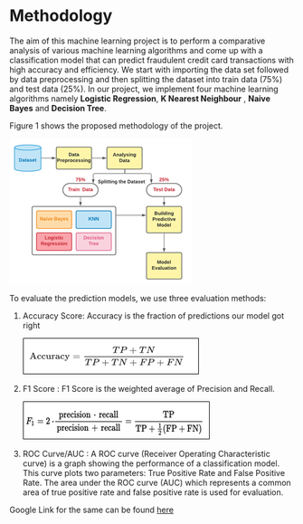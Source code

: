 # Methodology 

The aim of this machine learning project is to perform a comparative analysis of various machine learning algorithms and come up with a classification model that can predict fraudulent credit card transactions with high accuracy and efficiency. We start with importing the data set followed by data preprocessing  and then splitting the dataset into train data (75%) and test data (25%). In our project, we implement four machine learning algorithms namely **Logistic Regression**, **K Nearest Neighbour** , **Naive Bayes** and **Decision Tree**. 

Figure 1 shows the proposed methodology of the project.

![methodology](images/method.png)

To evaluate the prediction models, we use three evaluation methods: 

1. Accuracy Score: Accuracy is the fraction of predictions our model got right
    
    ![accuracy](images/accuracy.png)
    
2. F1 Score : F1 Score is the weighted average of Precision and Recall.
   
   ![f1](images/f1.png)
    
3. ROC Curve/AUC : A ROC curve (Receiver Operating Characteristic curve) is a graph showing the performance of a classification model. This curve plots two parameters: True Positive Rate and False Positive Rate. The area under the ROC curve (AUC) which represents a common area of true positive rate and false positive rate is used for evaluation.

Google Link for the same can be found [here](https://docs.google.com/document/d/1--wvq_0HXfIujgXRYuBs6FtDQAwB6cAHG1_i8jyQvuw/edit#heading=h.f5cbotfyfjb8)
